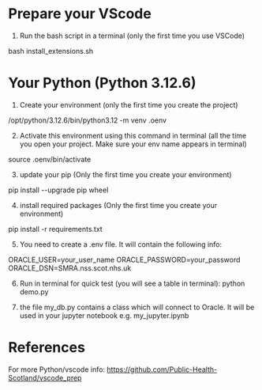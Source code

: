 # Prepare your VScode
1. Run the bash script in a terminal (only the first time you use VSCode)

bash install_extensions.sh

# Your Python (Python 3.12.6)
1. Create your environment (only the first time you create the project)

/opt/python/3.12.6/bin/python3.12 -m venv .oenv

2. Activate this environment using this command in terminal (all the time you open your project. Make sure your env name appears in terminal)

source .oenv/bin/activate

3. update your pip (Only the first time you create your environment)

pip install --upgrade pip wheel

4. install required packages (Only the first time you create your environment)

pip install -r requirements.txt

5. You need to create a .env file. It will contain the following info:

ORACLE_USER=your_user_name
ORACLE_PASSWORD=your_password
ORACLE_DSN=SMRA.nss.scot.nhs.uk

6. Run in terminal for quick test (you will see a table in terminal):
python demo.py

7. the file my_db.py contains a class which will connect to Oracle. It will be used in your jupyter notebook e.g. my_jupyter.ipynb

# References

For more Python/vscode info: https://github.com/Public-Health-Scotland/vscode_prep

